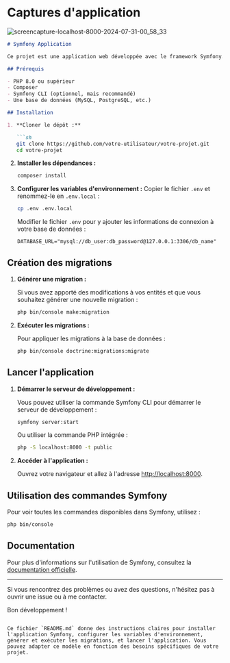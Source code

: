 # Captures d'application
![screencapture-localhost-8000-2024-07-31-00_58_33](https://github.com/user-attachments/assets/48de4079-5320-4be0-a977-382dd107c683)
```markdown
# Symfony Application

Ce projet est une application web développée avec le framework Symfony.

## Prérequis

- PHP 8.0 ou supérieur
- Composer
- Symfony CLI (optionnel, mais recommandé)
- Une base de données (MySQL, PostgreSQL, etc.)

## Installation

1. **Cloner le dépôt :**

   ```sh
   git clone https://github.com/votre-utilisateur/votre-projet.git
   cd votre-projet
   ```

2. **Installer les dépendances :**

   ```sh
   composer install
   ```

3. **Configurer les variables d'environnement :**
   Copier le fichier `.env` et renommez-le en `.env.local` :

   ```sh
   cp .env .env.local
   ```

   Modifier le fichier `.env` pour y ajouter les informations de connexion à votre base de données :

   ```dotenv
   DATABASE_URL="mysql://db_user:db_password@127.0.0.1:3306/db_name"
   ```

## Création des migrations

1. **Générer une migration :**

   Si vous avez apporté des modifications à vos entités et que vous souhaitez générer une nouvelle migration :

   ```sh
   php bin/console make:migration
   ```

2. **Exécuter les migrations :**

   Pour appliquer les migrations à la base de données :

   ```sh
   php bin/console doctrine:migrations:migrate
   ```

## Lancer l'application

1. **Démarrer le serveur de développement :**

   Vous pouvez utiliser la commande Symfony CLI pour démarrer le serveur de développement :

   ```sh
   symfony server:start
   ```

   Ou utiliser la commande PHP intégrée :

   ```sh
   php -S localhost:8000 -t public
   ```

2. **Accéder à l'application :**

   Ouvrez votre navigateur et allez à l'adresse [http://localhost:8000](http://localhost:8000).

## Utilisation des commandes Symfony

Pour voir toutes les commandes disponibles dans Symfony, utilisez :

```sh
php bin/console
```

## Documentation

Pour plus d'informations sur l'utilisation de Symfony, consultez la [documentation officielle](https://symfony.com/doc/current/index.html).

---

Si vous rencontrez des problèmes ou avez des questions, n'hésitez pas à ouvrir une issue ou à me contacter.

Bon développement !
```

Ce fichier `README.md` donne des instructions claires pour installer l'application Symfony, configurer les variables d'environnement, générer et exécuter les migrations, et lancer l'application. Vous pouvez adapter ce modèle en fonction des besoins spécifiques de votre projet.
